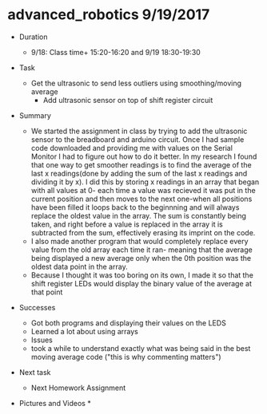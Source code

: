 # advanced_robotics 9/19/2017


* Duration
	* 9/18: Class time+ 15:20-16:20 and 9/19 18:30-19:30
* Task
	* Get the ultrasonic to send less outliers using smoothing/moving average
		* Add ultrasonic sensor on top of shift register circuit
* Summary
	* We started the assignment in class by trying to add the ultrasonic sensor to the breadboard and arduino circuit. Once I had sample code downloaded and providing me with values on the Serial Monitor I had to figure out how to do it better. In my research I found that one way to get smoother readings is to find the average of the last x readings(done by adding the sum of the last x readings and dividing it by x). I did this by storing x readings in an array that began with all values at 0- each time a value was recieved it was put in the current position and then moves to the next one-when all positions have been filled it loops back to the beginnning and will always replace the oldest value in the array. The sum is constantly being taken, and right before a value is replaced in the array it is subtracted from the sum, effectively erasing its imprint on the code.
	* I also made another program that would completely replace every value from the old array each time it ran- meaning that the average being displayed a new average only when the 0th position was the oldest data point in the array. 
	* Because I thought it was too boring on its own, I made it so that the shift register LEDs would display the binary value of the average at that point

* Successes
	* Got both programs and displaying their values on the LEDS
	* Learned a lot about using arrays
	* Issues
	* took a while to understand exactly what was being said in the best moving average code ("this is why commenting matters")
* Next task
	* Next Homework Assignment

* Pictures and Videos
	* 